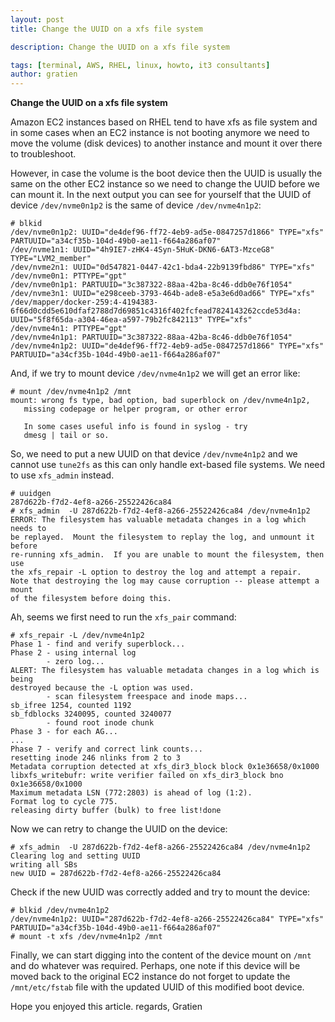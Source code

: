 ```yaml
---
layout: post
title: Change the UUID on a xfs file system

description: Change the UUID on a xfs file system

tags: [terminal, AWS, RHEL, linux, howto, it3 consultants]
author: gratien
---
```


<strong>Change the UUID on a xfs file system</strong>

Amazon EC2 instances based on RHEL tend to have xfs as file system and in some cases when an EC2 instance is not booting anymore we need to move the volume (disk devices) to another instance and mount it over there to troubleshoot.

However, in case the volume is the boot device then the UUID is usually the same on the other EC2 instance so we need to change the UUID before we can mount it.
In the next output you can see for yourself that the UUID of device `/dev/nvme0n1p2` is the same of device `/dev/nvme4n1p2`:

    # blkid
    /dev/nvme0n1p2: UUID="de4def96-ff72-4eb9-ad5e-0847257d1866" TYPE="xfs" PARTUUID="a34cf35b-104d-49b0-ae11-f664a286af07"
    /dev/nvme1n1: UUID="4h9IE7-zHK4-4Syn-5HuK-DKN6-6AT3-MzceG8" TYPE="LVM2_member"
    /dev/nvme2n1: UUID="0d547821-0447-42c1-bda4-22b9139fbd86" TYPE="xfs"
    /dev/nvme0n1: PTTYPE="gpt"
    /dev/nvme0n1p1: PARTUUID="3c387322-88aa-42ba-8c46-ddb0e76f1054"
    /dev/nvme3n1: UUID="e298ceeb-3793-464b-ade8-e5a3e6d0ad66" TYPE="xfs"
    /dev/mapper/docker-259:4-4194383-6f66d0cdd5e610dfaf2788d7d69851c4316f402fcfead7824143262ccde53d4a: UUID="5f8f65da-a304-46ea-a597-79b2fc842113" TYPE="xfs"
    /dev/nvme4n1: PTTYPE="gpt"
    /dev/nvme4n1p1: PARTUUID="3c387322-88aa-42ba-8c46-ddb0e76f1054"
    /dev/nvme4n1p2: UUID="de4def96-ff72-4eb9-ad5e-0847257d1866" TYPE="xfs" PARTUUID="a34cf35b-104d-49b0-ae11-f664a286af07"

And, if we try to mount device `/dev/nvme4n1p2` we will get an error like:

    # mount /dev/nvme4n1p2 /mnt
    mount: wrong fs type, bad option, bad superblock on /dev/nvme4n1p2,
       missing codepage or helper program, or other error

       In some cases useful info is found in syslog - try
       dmesg | tail or so.

So, we need to put a new UUID on that device `/dev/nvme4n1p2` and we cannot use `tune2fs` as this can only handle ext-based file systems. We need to use `xfs_admin` instead.

    # uuidgen
    287d622b-f7d2-4ef8-a266-25522426ca84
    # xfs_admin  -U 287d622b-f7d2-4ef8-a266-25522426ca84 /dev/nvme4n1p2
    ERROR: The filesystem has valuable metadata changes in a log which needs to
    be replayed.  Mount the filesystem to replay the log, and unmount it before
    re-running xfs_admin.  If you are unable to mount the filesystem, then use
    the xfs_repair -L option to destroy the log and attempt a repair.
    Note that destroying the log may cause corruption -- please attempt a mount
    of the filesystem before doing this.

Ah, seems we first need to run the `xfs_pair` command:

    # xfs_repair -L /dev/nvme4n1p2
    Phase 1 - find and verify superblock...
    Phase 2 - using internal log
            - zero log...
    ALERT: The filesystem has valuable metadata changes in a log which is being
    destroyed because the -L option was used.
            - scan filesystem freespace and inode maps...
    sb_ifree 1254, counted 1192
    sb_fdblocks 3240095, counted 3240077
            - found root inode chunk
    Phase 3 - for each AG...
    ...
    Phase 7 - verify and correct link counts...
    resetting inode 246 nlinks from 2 to 3
    Metadata corruption detected at xfs_dir3_block block 0x1e36658/0x1000
    libxfs_writebufr: write verifier failed on xfs_dir3_block bno 0x1e36658/0x1000
    Maximum metadata LSN (772:2803) is ahead of log (1:2).
    Format log to cycle 775.
    releasing dirty buffer (bulk) to free list!done

Now we can retry to change the UUID on the device:

    # xfs_admin  -U 287d622b-f7d2-4ef8-a266-25522426ca84 /dev/nvme4n1p2
    Clearing log and setting UUID
    writing all SBs
    new UUID = 287d622b-f7d2-4ef8-a266-25522426ca84

Check if the new UUID was correctly added and try to mount the device:

    # blkid /dev/nvme4n1p2
    /dev/nvme4n1p2: UUID="287d622b-f7d2-4ef8-a266-25522426ca84" TYPE="xfs" PARTUUID="a34cf35b-104d-49b0-ae11-f664a286af07"
    # mount -t xfs /dev/nvme4n1p2 /mnt

Finally, we can start digging into the content of the device mount on `/mnt` and do whatever was required.
Perhaps, one note if this device will be moved back to the original EC2 instance do not forget to update the `/mnt/etc/fstab` file with the updated UUID of this modified boot device.

Hope you enjoyed this article.
regards, Gratien
